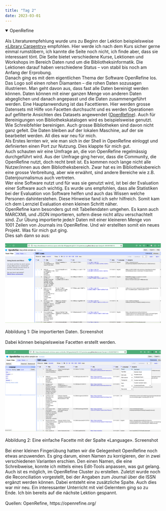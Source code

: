 ```yaml
---
title: "Tag 2"
date: 2023-03-01
---
```

<details open>
<summary>OpenRefine</summary>
<br>
Als Literaturempfehlung wurde uns zu Beginn der Lektion beispielsweise <a href="https://librarycarpentry.org/lessons/">«Library Carpentry»</a> empfohlen. Hier werde ich nach dem Kurs sicher gerne einmal rumstöbern, ich kannte die Seite noch nicht, ich finde aber, dass sie interessant tönt. Die Seite bietet verschiedene Kurse, Lektionen und Workshops im Bereich Daten rund um die Bibliotheksinformatik. Die Lektionen darauf haben verschiedene Status – von stabil bis noch am Anfang der Erprobung.<br>
Danach ging es mit dem eigentlichen Thema der Software OpenRefine los. Das Logo soll einen rohen Diamanten – die rohen Daten sozusagen illustrieren. Man geht davon aus, dass fast alle Daten bereinigt werden können. Daten können mit einer ganzen Menge von anderen Daten abgeglichen und danach angepasst und die Daten zusammengeführt werden. Eine Hauptanwendung ist das Facettieren. Hier werden grosse Datensets mit Hilfe von Facetten durchsucht und es werden Operationen auf gefilterte Ansichten des Datasets angewendet (<a href="https://openrefine.org/">OpenRefine</a>). Auch für Bereinigungen von Bibliothekskatalogen wird es beispielsweise genutzt. Wie Schreibfehler bereinigen. Auch grosse Bibliotheken sind davon nicht ganz gefeit. Die Daten bleiben auf der lokalen Maschine, auf der sie bearbeitet werden. All dies war neu für mich.<br>
Als Erstes lernten wir, wie man sich in der Shell in OpenRefine einloggt und definierten einen Port zur Nutzung. Dies klappte für mich gut.<br>
Auch schauten wir eine Umfrage an, die von OpenRefine regelmässig durchgeführt wird. Aus der Umfrage ging hervor, dass die Community, die OpenRefine nutzt, doch recht breit ist. Es kommen noch lange nicht alle Nutzer/innen aus dem Bibliotheksbereich. Zwar hat es im Bibliotheksbereich eine grosse Verbreitung, aber wie erwähnt, sind andere Bereiche wie z.B. Datenjournalismus auch vertreten.<br>
Wer eine Software nutzt und für was sie genutzt wird, ist bei der Evaluation einer Software auch wichtig. Es wurde uns empfohlen, dass alle Statistiken bei der Evaluation von Software helfen und auch das Wissen welche Personen dahinterstehen. Diese Hinweise fand ich sehr hilfreich. Somit kam ich dem Lernziel Evaluation einen kleinen Schritt näher. <br>
OpenRefine kann besonders gut mit Tabellendaten umgehen. Es kann auch MARCXML und JSON importieren, sofern diese nicht allzu verschachtelt sind. 
Zur Übung importierte jede/r Daten mit einer kleineren Menge von 1001 Zeilen von Journals ins OpenRefine. Und wir erstellten somit ein neues Projekt. Was für mich gut ging. <br>
 Dies sah dann so aus: <br>
 <br>
<img src="https://github.com/brandensarah/Lerntagebuch/blob/master/bild_le2_1.png">
  <br>
   <br>
 Abbildung 1: Die importierten Daten. Screenshot 
  <br>
  <br>
Dabei können beispielsweise Facetten erstellt werden. 
 <br>
  <br>
<img src="https://github.com/brandensarah/Lerntagebuch/blob/master/bild_le2_2.jpg">
   <br>
  <br>
Abbildung 2: Eine einfache Facette mit der Spalte «Language». Screenshot 
     <br>
  <br>
Bei einer kleinen Fingerübung hatten wir die Gelegenheit OpenRefine noch etwas anzuwenden. Es ging darum, einen Namen zu korrigieren, der in zwei verschiedenen Varianten erschien. Den einen Namen, die eine Schreibweise, konnte ich mittels eines Edit-Tools anpassen, was gut gelang.
Auch ist es möglich, im OpenRefine Cluster zu erstellen.
Zuletzt wurde noch die Reconciliation vorgestellt, bei der Angaben zum Journal über die ISSN ergänzt werden können. Dabei entsteht eine zusätzliche Spalte. Auch dies war mir neu. 
Ein interessanter Unterricht mit viel Gelerntem ging so zu Ende. Ich bin bereits auf die nächste Lektion gespannt.
 <br>
   <br>
Quellen: 
OpenRefine, https://openrefine.org/  
